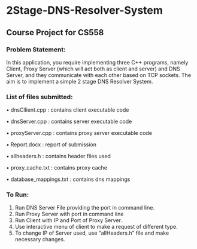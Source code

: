 # 2Stage-DNS-Resolver-System
Course Project for CS558 
-----------------------------------------------------------------------------------------------------------
###  Problem Statement:

In this application, you require implementing three C++ programs, namely Client, Proxy Server
(which will act both as client and server) and DNS Server, and they communicate with each other
based on TCP sockets. The aim is to implement a simple 2 stage DNS Resolver System.

### List of files submitted:

• dnsCllient.cpp : contains client executable code

• dnsServer.cpp : contains server executable code

• proxyServer.cpp : contains proxy server executable code

• Report.docx : report of submission

• allheaders.h : contains header files used

• proxy_cache.txt : contains proxy cache

• database_mappings.txt : contains dns mappings

### To Run:

1. Run DNS Server File providing the port in command line.
2. Run Proxy Server with port in command line
3. Run Client with IP and Port of Proxy Server.
4. Use interactive menu of client to make a request of different type.
5. To change IP of Server used, use “allHeaders.h” file and make necessary changes.
